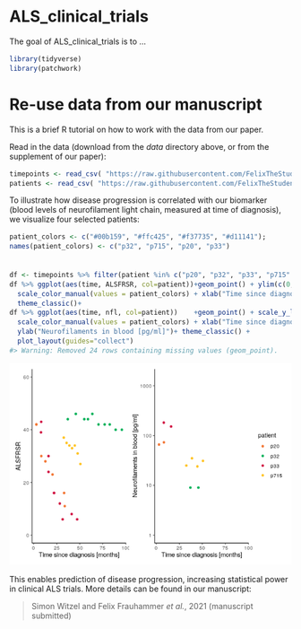 
<!-- README.md is generated from README.Rmd. Please edit that file -->

# ALS\_clinical\_trials

<!-- badges: start -->

<!-- badges: end -->

The goal of ALS\_clinical\_trials is to …

``` r
library(tidyverse)
library(patchwork)
```

# Re-use data from our manuscript

This is a brief R tutorial on how to work with the data from our paper.

Read in the data (download from the *data* directory above, or from the
supplement of our
paper):

``` r
timepoints <- read_csv( "https://raw.githubusercontent.com/FelixTheStudent/ALS_clinical_trials/main/data/data_timepoints.csv")
patients <- read_csv( "https://raw.githubusercontent.com/FelixTheStudent/ALS_clinical_trials/main/data/data_patientInfo.csv" )
```

To illustrate how disease progression is correlated with our biomarker
(blood levels of neurofilament light chain, measured at time of
diagnosis), we visualize four selected patients:

``` r
patient_colors <- c("#00b159", "#ffc425", "#f37735", "#d11141");
names(patient_colors) <- c("p32", "p715", "p20", "p33")


df <- timepoints %>% filter(patient %in% c("p20", "p32", "p33", "p715" ))
df %>% ggplot(aes(time, ALSFRSR, col=patient))+geom_point() + ylim(c(0, 60)) + 
  scale_color_manual(values = patient_colors) + xlab("Time since diagnosis [months]")+
  theme_classic()+
df %>% ggplot(aes(time, nfl, col=patient))    +geom_point() + scale_y_log10(limits=c(1,1500)) +
  scale_color_manual(values = patient_colors) + xlab("Time since diagnosis [months]")+
  ylab("Neurofilaments in blood [pg/ml]")+ theme_classic() +
  plot_layout(guides="collect")
#> Warning: Removed 24 rows containing missing values (geom_point).
```

![](README_files/figure-gfm/score_over_time-1.png)<!-- -->

This enables prediction of disease progression, increasing statistical
power in clinical ALS trials. More details can be found in our
manuscript:

> Simon Witzel and Felix Frauhammer *et al.*, 2021 (manuscript
> submitted)
